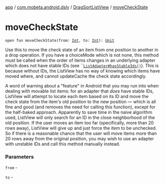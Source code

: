 [app](../../index.md) / [com.mobeta.android.dslv](../index.md) / [DragSortListView](index.md) / [moveCheckState](.)

# moveCheckState

`open fun moveCheckState(from: `[`Int`](https://kotlinlang.org/api/latest/jvm/stdlib/kotlin/-int/index.html)`, to: `[`Int`](https://kotlinlang.org/api/latest/jvm/stdlib/kotlin/-int/index.html)`): `[`Unit`](https://kotlinlang.org/api/latest/jvm/stdlib/kotlin/-unit/index.html)

Use this to move the check state of an item from one position to another in a drop operation. If you have a choiceMode which is not none, this method must be called when the order of items changes in an underlying adapter which does not have stable IDs (see ``[`ListAdapter#hasStableIds()`](#)). This is because without IDs, the ListView has no way of knowing which items have moved where, and cannot updateCache the check state accordingly.

 A word of warning about a "feature" in Android that you may run into when dealing with movable list items: for an adapter that *does* have stable IDs, ListView will attempt to locate each item based on its ID and move the check state from the item's old position to the new position — which is all fine and good (and removes the need for calling this function), except for the half-baked approach. Apparently to save time in the naive algorithm used, ListView will only search for an ID in the close neighborhood of the old position. If the user moves an item too far (specifically, more than 20 rows away), ListView will give up and just force the item to be unchecked. So if there is a reasonable chance that the user will move items more than 20 rows away from the original position, you may wish to use an adapter with unstable IDs and call this method manually instead.

### Parameters

`from` -

`to` - 